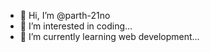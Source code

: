 - 👋 Hi, I’m @parth-21no
- 👀 I’m interested in coding...
- 🌱 I’m currently learning web development...

<!---
parth-21no/parth-21no is a ✨ special ✨ repository because its `README.md` (this file) appears on your GitHub profile.
You can click the Preview link to take a look at your changes.
--->

